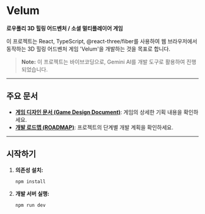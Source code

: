# Velum

**로우폴리 3D 힐링 어드벤처 / 소셜 멀티플레이어 게임**

이 프로젝트는 React, TypeScript, @react-three/fiber를 사용하여 웹 브라우저에서 동작하는 3D 힐링 어드벤처 게임 'Velum'을 개발하는 것을 목표로 합니다.

> **Note:** 이 프로젝트는 바이브코딩으로, Gemini AI를 개발 도구로 활용하여 진행되었습니다.

---

## 주요 문서

*   **[게임 디자인 문서 (Game Design Document)](./Game_Design_Document.md)**: 게임의 상세한 기획 내용을 확인하세요.
*   **[개발 로드맵 (ROADMAP)](./ROADMAP.md)**: 프로젝트의 단계별 개발 계획을 확인하세요.

---

## 시작하기

1.  **의존성 설치:**
    ```bash
    npm install
    ```

2.  **개발 서버 실행:**
    ```bash
    npm run dev
    ```